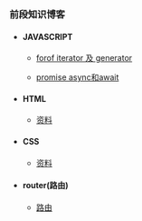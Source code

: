 ### 前段知识博客

* #### JAVASCRIPT
    * [forof iterator 及 generator](./javascript/generator.md)

    * [promise async和await](./javascriptasync.md)
* #### HTML
    * [资料](./html/material.md)
* #### CSS
    * [资料](./css/material.md)

* #### router(路由)
    * [路由](./router/index.md)